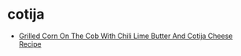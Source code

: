 # cotija

 * [Grilled Corn On The Cob With Chili Lime Butter And Cotija Cheese Recipe](index/g/grilled-corn-on-the-cob-with-chili-lime-butter-and-cotija-cheese-recipe.json)
